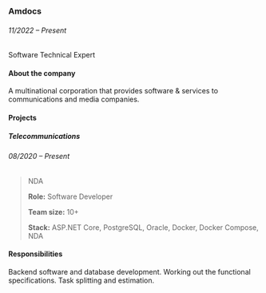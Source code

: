 ### Amdocs
###### <div class='dateRange'>11/2022 – Present</div>

Software Technical Expert

#### About the company
A multinational corporation that provides software & services to communications and media companies.

#### Projects

##### Telecommunications
###### <div class='dateRange'>08/2020 – Present</div>

> NDA
>
> **Role:** Software Developer
>
> **Team size:** 10+
>
> **Stack:** ASP.NET Core, PostgreSQL, Oracle, Docker, Docker Compose, NDA

#### Responsibilities
Backend software and database development. Working out the functional specifications. Task splitting and estimation.